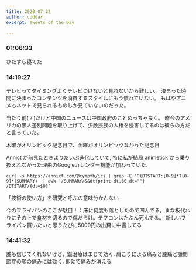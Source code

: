 ```yaml
---
title: 2020-07-22
author: cdddar
excerpt: Tweets of the Day

---
```


### 01:06:33

ひたすら寝てた

### 14:19:27

テレビってタイミングよくテレビつけないと見れないから難しい。
決まった時間に決まったコンテンツを消費するスタイルにもう慣れていない。
もはやアニメもネットで見られるものしか見ていないのだった。

当たり前(？)だけど中国のニュースは中国政府のことめっちゃ良く。
昨今のアメリカの黒人差別問題を取り上げて、少数民族の人権を侵害してるのは彼らの方だと言っていた。

木曜がオリンピック記念日で、金曜がオリンピックなかった記念日

Annict が前見たときよりだいぶ進化していて,
特に私が結局 animetick から乗り換えれなかった理由のGoogleカレンダー機能が加わっていた.

```
curl -s https://annict.com/@cympfh/ics | grep -E '^(DTSTART:[0-9]*T[0-9]*|SUMMARY)' | awk '/SUMMARY/&&dt{print dt,$0;dt=""} /DTSTART/{dt=$0}'
```

「技術の使い方」を研究と呼ぶの意味分かんない

今のフライパンのここが駄目！：床に何度も落としたので凹んでる。まな板代わりにその上で食材を切るので傷だらけ。テフロンはたぶん死んでる。
新しいフライパン買いたいと思うたびに5000円の出費に中書してる

### 14:41:32

誰も信じてくれないけど、鍼治療はまじで効く.
肩こりによる痛みと腰痛と顎関節症の顎の痛みには効く.
即効で痛みが消える.

